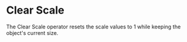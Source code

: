 # Clear Scale

The Clear Scale operator resets the scale values to 1 while keeping the object's current size.